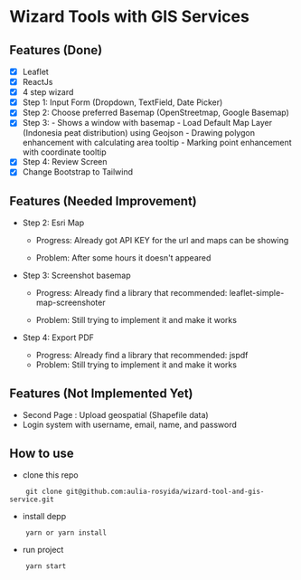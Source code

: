 # Wizard Tools with GIS Services


## Features (Done)
- [x] Leaflet
- [x] ReactJs
- [x] 4 step wizard
- [x] Step 1: Input Form (Dropdown, TextField, Date Picker)
- [x] Step 2: Choose preferred Basemap (OpenStreetmap, Google Basemap)
- [x] Step 3: 
        - Shows a window with basemap 
        - Load Default Map Layer (Indonesia peat distribution) using Geojson 
        - Drawing polygon enhancement with calculating area tooltip
        - Marking point enhancement with coordinate tooltip
- [x] Step 4: Review Screen
- [x] Change Bootstrap to Tailwind

## Features (Needed Improvement)
- Step 2: Esri Map 

  - Progress: Already got API KEY for the url and maps can be showing

  - Problem: After some hours it doesn't appeared 

- Step 3: Screenshot basemap

  - Progress: Already find a library that recommended: leaflet-simple-map-screenshoter

  - Problem: Still trying to implement it and make it works

- Step 4: Export PDF

  - Progress: Already find a library that recommended: jspdf
  - Problem: Still trying to implement it and make it works

## Features (Not Implemented Yet)
- Second Page : Upload geospatial (Shapefile data)
- Login system with username, email, name, and password

## How to use
- clone this repo
```
    git clone git@github.com:aulia-rosyida/wizard-tool-and-gis-service.git
```

- install depp

```
    yarn or yarn install
```
- run project
```
    yarn start
```